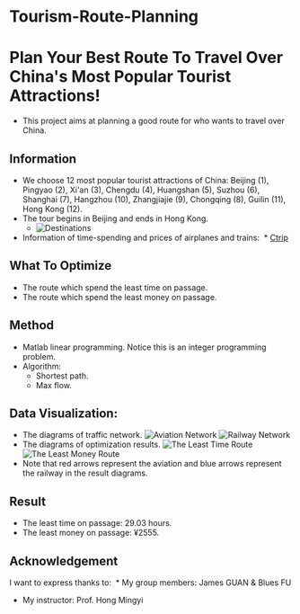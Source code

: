 # Tourism-Route-Planning

Plan Your Best Route To Travel Over China's Most Popular Tourist Attractions!
==============

* This project aims at planning a good route for who wants to travel over China.

Information
--------------

* We choose 12 most popular tourist attractions of China: Beijing (1), Pingyao (2), Xi'an (3), Chengdu (4), Huangshan (5), Suzhou (6), Shanghai (7), Hangzhou (10), Zhangjiajie (9), Chongqing (8), Guilin (11), Hong Kong (12).
* The tour begins in Beijing and ends in Hong Kong.
  * ![Destinations](https://images.chinahighlights.com/allpicture/2017/10/75a83cba186649d5a73d341e.jpg)
* Information of time-spending and prices of airplanes and trains:
  * [Ctrip](http://www.ctrip.com/)

What To Optimize
--------------

* The route which spend the least time on passage.
* The route which spend the least money on passage.

Method
---------------

* Matlab linear programming. Notice this is an integer programming problem.
* Algorithm: 
  * Shortest path.
  * Max flow.

Data Visualization:
---------------

* The diagrams of traffic network.
  ![Aviation Network](http://oz5h8pmj2.bkt.clouddn.com/Aviation.png)
  ![Railway Network](http://oz5h8pmj2.bkt.clouddn.com/Railway.png)
* The diagrams of optimization results.
  ![The Least Time Route](http://oz5h8pmj2.bkt.clouddn.com/LeastTime.png)
  ![The Least Money Route](http://oz5h8pmj2.bkt.clouddn.com/LeastMoney.png)
* Note that red arrows represent the aviation and blue arrows represent the railway in the result diagrams. 

Result
----------------

* The least time on passage: 29.03 hours.
* The least money on passage: ¥2555.

Acknowledgement
----------------

I want to express thanks to:
  * My group members: James GUAN & Blues FU
  * My instructor: Prof. Hong Mingyi
